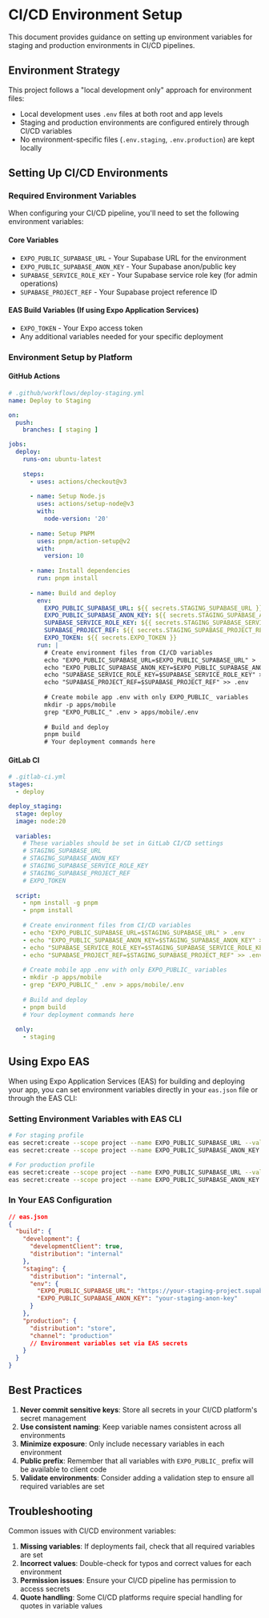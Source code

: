# CI/CD Environment Setup

This document provides guidance on setting up environment variables for staging and production environments in CI/CD pipelines.

## Environment Strategy

This project follows a "local development only" approach for environment files:
- Local development uses `.env` files at both root and app levels
- Staging and production environments are configured entirely through CI/CD variables
- No environment-specific files (`.env.staging`, `.env.production`) are kept locally

## Setting Up CI/CD Environments

### Required Environment Variables

When configuring your CI/CD pipeline, you'll need to set the following environment variables:

#### Core Variables
- `EXPO_PUBLIC_SUPABASE_URL` - Your Supabase URL for the environment
- `EXPO_PUBLIC_SUPABASE_ANON_KEY` - Your Supabase anon/public key
- `SUPABASE_SERVICE_ROLE_KEY` - Your Supabase service role key (for admin operations)
- `SUPABASE_PROJECT_REF` - Your Supabase project reference ID

#### EAS Build Variables (If using Expo Application Services)
- `EXPO_TOKEN` - Your Expo access token
- Any additional variables needed for your specific deployment

### Environment Setup by Platform

#### GitHub Actions

```yaml
# .github/workflows/deploy-staging.yml
name: Deploy to Staging

on:
  push:
    branches: [ staging ]

jobs:
  deploy:
    runs-on: ubuntu-latest
    
    steps:
      - uses: actions/checkout@v3
      
      - name: Setup Node.js
        uses: actions/setup-node@v3
        with:
          node-version: '20'
          
      - name: Setup PNPM
        uses: pnpm/action-setup@v2
        with:
          version: 10
          
      - name: Install dependencies
        run: pnpm install
      
      - name: Build and deploy
        env:
          EXPO_PUBLIC_SUPABASE_URL: ${{ secrets.STAGING_SUPABASE_URL }}
          EXPO_PUBLIC_SUPABASE_ANON_KEY: ${{ secrets.STAGING_SUPABASE_ANON_KEY }}
          SUPABASE_SERVICE_ROLE_KEY: ${{ secrets.STAGING_SUPABASE_SERVICE_ROLE_KEY }}
          SUPABASE_PROJECT_REF: ${{ secrets.STAGING_SUPABASE_PROJECT_REF }}
          EXPO_TOKEN: ${{ secrets.EXPO_TOKEN }}
        run: |
          # Create environment files from CI/CD variables
          echo "EXPO_PUBLIC_SUPABASE_URL=$EXPO_PUBLIC_SUPABASE_URL" > .env
          echo "EXPO_PUBLIC_SUPABASE_ANON_KEY=$EXPO_PUBLIC_SUPABASE_ANON_KEY" >> .env
          echo "SUPABASE_SERVICE_ROLE_KEY=$SUPABASE_SERVICE_ROLE_KEY" >> .env
          echo "SUPABASE_PROJECT_REF=$SUPABASE_PROJECT_REF" >> .env
          
          # Create mobile app .env with only EXPO_PUBLIC_ variables
          mkdir -p apps/mobile
          grep "EXPO_PUBLIC_" .env > apps/mobile/.env
          
          # Build and deploy
          pnpm build
          # Your deployment commands here
```

#### GitLab CI

```yaml
# .gitlab-ci.yml
stages:
  - deploy

deploy_staging:
  stage: deploy
  image: node:20
  
  variables:
    # These variables should be set in GitLab CI/CD settings
    # STAGING_SUPABASE_URL
    # STAGING_SUPABASE_ANON_KEY
    # STAGING_SUPABASE_SERVICE_ROLE_KEY
    # STAGING_SUPABASE_PROJECT_REF
    # EXPO_TOKEN
  
  script:
    - npm install -g pnpm
    - pnpm install
    
    # Create environment files from CI/CD variables
    - echo "EXPO_PUBLIC_SUPABASE_URL=$STAGING_SUPABASE_URL" > .env
    - echo "EXPO_PUBLIC_SUPABASE_ANON_KEY=$STAGING_SUPABASE_ANON_KEY" >> .env
    - echo "SUPABASE_SERVICE_ROLE_KEY=$STAGING_SUPABASE_SERVICE_ROLE_KEY" >> .env
    - echo "SUPABASE_PROJECT_REF=$STAGING_SUPABASE_PROJECT_REF" >> .env
    
    # Create mobile app .env with only EXPO_PUBLIC_ variables
    - mkdir -p apps/mobile
    - grep "EXPO_PUBLIC_" .env > apps/mobile/.env
    
    # Build and deploy
    - pnpm build
    # Your deployment commands here
  
  only:
    - staging
```

## Using Expo EAS

When using Expo Application Services (EAS) for building and deploying your app, you can set environment variables directly in your `eas.json` file or through the EAS CLI:

### Setting Environment Variables with EAS CLI

```bash
# For staging profile
eas secret:create --scope project --name EXPO_PUBLIC_SUPABASE_URL --value "https://your-staging-project.supabase.co" --profile staging
eas secret:create --scope project --name EXPO_PUBLIC_SUPABASE_ANON_KEY --value "your-staging-anon-key" --profile staging

# For production profile
eas secret:create --scope project --name EXPO_PUBLIC_SUPABASE_URL --value "https://your-production-project.supabase.co" --profile production
eas secret:create --scope project --name EXPO_PUBLIC_SUPABASE_ANON_KEY --value "your-production-anon-key" --profile production
```

### In Your EAS Configuration

```json
// eas.json
{
  "build": {
    "development": {
      "developmentClient": true,
      "distribution": "internal"
    },
    "staging": {
      "distribution": "internal",
      "env": {
        "EXPO_PUBLIC_SUPABASE_URL": "https://your-staging-project.supabase.co",
        "EXPO_PUBLIC_SUPABASE_ANON_KEY": "your-staging-anon-key"
      }
    },
    "production": {
      "distribution": "store",
      "channel": "production"
      // Environment variables set via EAS secrets
    }
  }
}
```

## Best Practices

1. **Never commit sensitive keys**: Store all secrets in your CI/CD platform's secret management
2. **Use consistent naming**: Keep variable names consistent across all environments
3. **Minimize exposure**: Only include necessary variables in each environment
4. **Public prefix**: Remember that all variables with `EXPO_PUBLIC_` prefix will be available to client code
5. **Validate environments**: Consider adding a validation step to ensure all required variables are set

## Troubleshooting

Common issues with CI/CD environment variables:

1. **Missing variables**: If deployments fail, check that all required variables are set
2. **Incorrect values**: Double-check for typos and correct values for each environment
3. **Permission issues**: Ensure your CI/CD pipeline has permission to access secrets
4. **Quote handling**: Some CI/CD platforms require special handling for quotes in variable values